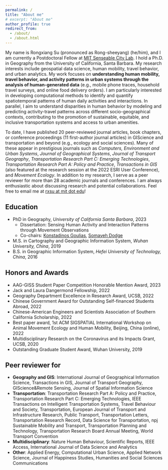 ```yaml
---
permalink: /
title: "About me"
# excerpt: "About me"
author_profile: true
redirect_from: 
  - /about/
  - /about.html
---
```


My name is Rongxiang Su (pronounced as Rong-sheeyang) (he/him), and I am currently a Postdoctoral Fellow at [MIT Senseable City Lab](https://senseable.mit.edu/). I hold a Ph.D. in Geography from the University of California, Santa Barbara. My research interests include geospatial data science, human mobility, travel behavior, and urban analytics. My work focuses on **understanding human mobility, travel behavior, and activity patterns in urban systems through the analysis of human-generated data** (e.g., mobile phone traces, household travel surveys, and online food delivery orders). I am particularly interested in developing computational methods to identify and quantify spatiotemporal patterns of human daily activities and interactions. In parallel, I aim to understand disparities in human behavior by modeling and predicting activity-travel patterns across different socio-geographical contexts, contributing to the promotion of sustainable, equitable, and inclusive transportation systems and access to urban amenities.

To date, I have published 20 peer-reviewed journal articles, book chapters, or conference proceedings (11 first-author journal articles) in GIScience and transportation and beyond (e.g., ecology and social sciences). Many of these appear in prestigious journals such as *Computers, Environment and Urban Systems*, *Journal of Geographical Systems*, *Journal of Transport Geography*, *Transportation Research Part C: Emerging Technologies*, *Transportation Research Part A: Policy and Practice*,  *Transactions in GIS* (also featured at the research session at the 2022 ESRI User Conference), and *Movement Ecology*.
In addition to my research, I serve as a peer reviewer for more than 28 academic journals and conferences. I am always enthusiastic about discussing research and potential collaborations. Feel free to email me at <ins>rxsu at mit dot edu</ins>!



## Education
- PhD in Geography, <em>University of California Santa Barbara</em>, 2023 
  - Dissertation: Sensing Human Activity and Interaction Patterns through Movement Observations 
  - Co-chairs: [Konstadinos Goulias](https://www.geog.ucsb.edu/people/faculty/konstadinos-goulias), [Somayeh Dodge](https://www.geog.ucsb.edu/people/faculty/somayeh-dodge)
- M.S. in Cartography and Geographic Information System, <em>Wuhan University, China</em>, 2019
- B.S. in Geographic Information System, <em>Hefei University of Technology, China</em>, 2016


<!-- <img src="images/about/motif1.png " alt="drawing" width="500">
<img src="images/about/time_patterns.png " alt="drawing" width="600">
<img src="images/about/interaction.png " alt="drawing" width="600">
<img src="images/about/racial.png " alt="drawing" width="600">
 -->

## Honors and Awards
- AAG-GISS Student Paper Competition Honorable Mention Award, 2023
- Jack and Laura Dangermond Fellowship, 2022
- Geography Department Excellence in Research Award, UCSB, 2022
- Chinese Government Award for Outstanding Self-financed Students Abroad, 2022
- Chinese-American Engineers and Scientists Association of Southern California Scholarship, 2022
- Best paper award, 1st ACM SIGSPATIAL International Workshop on Animal Movement Ecology and Human Mobility, Beijing, China (online), 2022
- Multidisciplinary Research on the Coronavirus and its Impacts Grant, UCSB, 2020
- Outstanding Graduate Student Award, Wuhan University, 2019



## Peer reviewer for 
- **Geography and GIS**: International Journal of Geographical Information Science, Transactions in GIS, Journal of Transport Geography, GIScience\&Remote Sensing,  Journal of Spatial Information Science
- **Transportation**:  Transportation Research Part A: Policy and Practice, Transportation Research Part C: Emerging Technologies, IEEE Transactions on Intelligent Transportation Systems, Travel Behaviour and Society, Transportation, European Journal of Transport and Infrastructure Research, Public Transport,  Transportation Letters, Transportation Research Record, Data Science for Transportation, npj Sustainable Mobility and Transport, Transportation Planning and Technology, Transportation Research Board Annual Meeting, World Transport Convention
- **Multidisciplinary**: Nature Human Behaviour, Scientific Reports, IEEE Access, International Journal of Data Science and Analytics
- **Other**: Applied Energy, Computational Urban Science, Applied Network Science, Journal of Happiness Studies, Humanities and Social Sciences Communications





